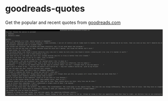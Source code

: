 # goodreads-quotes
Get the popular and recent quotes from [goodreads.com](goodreads.com)

![goodreads-quotes](https://raw.githubusercontent.com/chankeypathak/goodreads-quotes/master/output.png)
